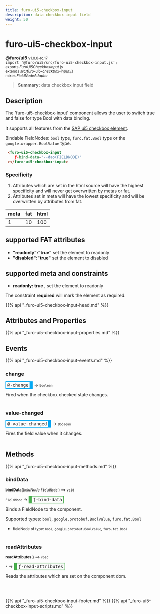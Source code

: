 ```yaml
---
title: furo-ui5-checkbox-input
description: data checkbox input field
weight: 50
---
```


# furo-ui5-checkbox-input
**@furo/ui5** <small>v1.0.0-rc.17</small>
<br>`import '@furo/ui5/src/furo-ui5-checkbox-input.js';`<small>
<br>exports *FuroUi5CheckboxInput* js
<br>extends *src/furo-ui5-checkbox-input.js*
<br> mixes *FieldNodeAdapter*</small>

> **Summary:** data checkbox input field

## Description

The 'furo-ui5-checkbox-input' component allows the user to switch true and false for type Bool with data binding.

It supports all features from the [SAP ui5 checkbox element](https://sap.github.io/ui5-webcomponents/playground/components/CheckBox/).

Bindable FieldNodes: `bool` type, `furo.fat.Bool` type or the `google.wrapper.BoolValue`  type.

```html
 <furo-ui5-checkbox-input
    ƒ-bind-data="--dao(FIELDNODE)"
 ></furo-ui5-checkbox-input>
```

### Specificity
1. Attributes which are set in the html source will have the highest specificity and will never get overwritten by metas or fat.
2. Attributes set in meta will have the lowest specificity and will be overwritten by attributes from fat.

| meta 	| fat 	| html 	|
|------	|-----	|------	|
| 1    	| 10  	| 100  	|


## supported FAT attributes
 - **"readonly":"true"** set the element to readonly
 - **"disabled":"true"** set the element to disabled

## supported meta and constraints
- **readonly: true** , set the element to readonly

The constraint **required** will mark the element as required.

{{% api "_furo-ui5-checkbox-input-head.md" %}}

## Attributes and Properties
{{% api "_furo-ui5-checkbox-input-properties.md" %}}





















## Events
{{% api "_furo-ui5-checkbox-input-events.md" %}}

### **change**
<span  style="border-width:2px 10px 2px 2px; border-style: solid;border-color:  rgb(2, 168, 244);font-family:monospace; padding:2px 4px;">@-change</span>
→ <small>`Boolean`</small>

 Fired when the checkbox checked state changes.
<br><br>
### **value-changed**
<span  style="border-width:2px 10px 2px 2px; border-style: solid;border-color:  rgb(2, 168, 244);font-family:monospace; padding:2px 4px;">@-value-changed</span>
→ <small>`Boolean`</small>

Fires the field value when it changes.
<br><br>

## Methods
{{% api "_furo-ui5-checkbox-input-methods.md" %}}


### **bindData**
<small>**bindData**(*fieldNode* `FieldNode` ) ⟹ `void`</small>

<small>`FieldNode` </small> →
<span  style="border-width:2px 2px 2px 10px; border-style: solid;border-color:  rgb(76, 175, 80);font-family:monospace; padding:2px 4px;">ƒ-bind-data</span>

Binds a FieldNode to the component.

Supported types: `bool`, `google.protobuf.BoolValue`, `furo.fat.Bool`

- <small>fieldNode of type: `bool`, `google.protobuf.BoolValue`, `furo.fat.Bool`</small>
<br><br>

### **readAttributes**
<small>**readAttributes**() ⟹ `void`</small>

<small>`*`</small> →
<span  style="border-width:2px 2px 2px 10px; border-style: solid;border-color:  rgb(76, 175, 80);font-family:monospace; padding:2px 4px;">ƒ-read-attributes</span>

Reads the attributes which are set on the component dom.

<br><br>





















{{% api "_furo-ui5-checkbox-input-footer.md" %}}
{{% api "_furo-ui5-checkbox-input-scripts.md" %}}
